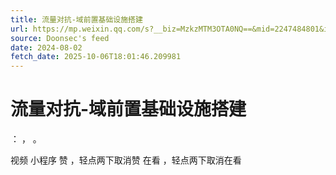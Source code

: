 ```yaml
---
title: 流量对抗-域前置基础设施搭建
url: https://mp.weixin.qq.com/s?__biz=MzkzMTM3OTA0NQ==&mid=2247484801&idx=1&sn=52e21d3dee9d55d1cb3e81599c43dca4
source: Doonsec's feed
date: 2024-08-02
fetch_date: 2025-10-06T18:01:46.209981
---
```


# 流量对抗-域前置基础设施搭建

：
，
。

视频
小程序
赞
，轻点两下取消赞
在看
，轻点两下取消在看